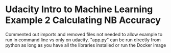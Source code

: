 # Udacity Intro to Machine Learning Example 2 Calculating NB Accuracy

Commented out imports and removed files not needed to allow example to run in command line vs only on udacity. "app.py" can be run directly from python as long as you have all the libraries installed or run the Docker image

